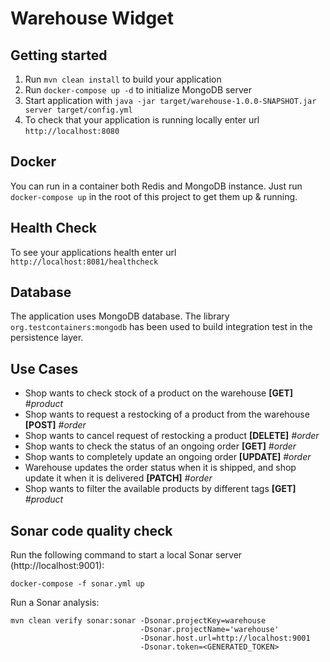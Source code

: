 # Warehouse Widget

Getting started
---

1. Run `mvn clean install` to build your application
2. Run `docker-compose up -d` to initialize MongoDB server
3. Start application with `java -jar target/warehouse-1.0.0-SNAPSHOT.jar server target/config.yml`
4. To check that your application is running locally enter url `http://localhost:8080`

Docker
---

You can run in a container both Redis and MongoDB instance. Just run `docker-compose up` in the root of
this project to get them up & running.

Health Check
---

To see your applications health enter url `http://localhost:8081/healthcheck`

Database
---

The application uses MongoDB database. The library `org.testcontainers:mongodb` has been used to build integration test
in the persistence layer.

Use Cases
---
- Shop wants to check stock of a product on the warehouse **[GET]** _#product_
- Shop wants to request a restocking of a product from the warehouse **[POST]** _#order_
- Shop wants to cancel request of restocking a product **[DELETE]** _#order_
- Shop wants to check the status of an ongoing order **[GET]** _#order_
- Shop wants to completely update an ongoing order **[UPDATE]** _#order_
- Warehouse updates the order status when it is shipped, and shop update it when it is delivered **[PATCH]** _#order_
- Shop wants to filter the available products by different tags **[GET]** _#product_


Sonar code quality check
---

Run the following command to start a local Sonar server (http://localhost:9001):

```
docker-compose -f sonar.yml up
```

Run a Sonar analysis:

```
mvn clean verify sonar:sonar -Dsonar.projectKey=warehouse
                             -Dsonar.projectName='warehouse' 
                             -Dsonar.host.url=http://localhost:9001
                             -Dsonar.token=<GENERATED_TOKEN>
```
